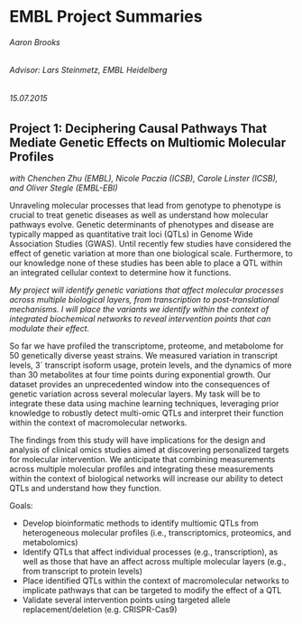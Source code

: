 # EMBL Project Summaries
###### Aaron Brooks
###### Advisor: Lars Steinmetz, EMBL Heidelberg
###### 15.07.2015

## Project 1: Deciphering Causal Pathways That Mediate Genetic Effects on Multiomic Molecular Profiles 

*with Chenchen Zhu (EMBL), Nicole Paczia (ICSB), Carole Linster (ICSB), and Oliver Stegle (EMBL-EBI)* 

Unraveling molecular processes that lead from genotype to phenotype is crucial to treat genetic diseases as well as understand how molecular pathways evolve. Genetic determinants of phenotypes and disease are typically mapped as quantitative trait loci (QTLs) in Genome Wide Association Studies (GWAS). Until recently few studies have considered the effect of genetic variation at more than one biological scale. Furthermore, to our knowledge none of these studies has been able to place a QTL within an integrated cellular context to determine how it functions.  

*My project will identify genetic variations that affect molecular processes across multiple biological layers, from transcription to post-translational mechanisms. I will place the variants we identify within the context of integrated biochemical networks to reveal intervention points that can modulate their effect.*

So far we have profiled the transcriptome, proteome, and metabolome for 50 genetically diverse yeast strains. We measured variation in transcript levels, 3´ transcript isoform usage, protein levels, and the dynamics of more than 30 metabolites at four time points during exponential growth. Our dataset provides an unprecedented window into the consequences of genetic variation across several molecular layers. My task will be to integrate these data using machine learning techniques, leveraging prior knowledge to robustly detect multi-omic QTLs and interpret their function within the context of macromolecular networks.  

The findings from this study will have implications for the design and analysis of clinical omics studies aimed at discovering personalized targets for molecular intervention. We anticipate that combining measurements across multiple molecular profiles and integrating these measurements within the context of biological networks will increase our ability to detect QTLs and understand how they function.  

Goals: 
- Develop bioinformatic methods to identify multiomic QTLs from heterogeneous molecular profiles (i.e., transcriptomics, proteomics, and metabolomics)
- Identify QTLs that affect individual processes (e.g., transcription), as well as those that have an affect across multiple molecular layers (e.g., from transcript to protein levels)
- Place identified QTLs within the context of macromolecular networks to implicate pathways that can be targeted to modify the effect of a QTL 
- Validate several intervention points using targeted allele replacement/deletion (e.g. CRISPR-Cas9)